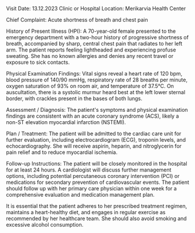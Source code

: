  Visit Date: 13.12.2023
Clinic or Hospital Location: Merikarvia Health Center

Chief Complaint: Acute shortness of breath and chest pain

History of Present Illness (HPI): A 70-year-old female presented to the emergency department with a two-hour history of progressive shortness of breath, accompanied by sharp, central chest pain that radiates to her left arm. The patient reports feeling lightheaded and experiencing profuse sweating. She has no known allergies and denies any recent travel or exposure to sick contacts.

Physical Examination Findings: Vital signs reveal a heart rate of 120 bpm, blood pressure of 140/90 mmHg, respiratory rate of 28 breaths per minute, oxygen saturation of 93% on room air, and temperature of 37.5°C. On auscultation, there is a systolic murmur heard best at the left lower sternal border, with crackles present in the bases of both lungs.

Assessment / Diagnosis: The patient's symptoms and physical examination findings are consistent with an acute coronary syndrome (ACS), likely a non-ST elevation myocardial infarction (NSTEMI).

Plan / Treatment: The patient will be admitted to the cardiac care unit for further evaluation, including electrocardiogram (ECG), troponin levels, and echocardiography. She will receive aspirin, heparin, and nitroglycerin for pain relief and to reduce myocardial ischemia.

Follow-up Instructions: The patient will be closely monitored in the hospital for at least 24 hours. A cardiologist will discuss further management options, including potential percutaneous coronary intervention (PCI) or medications for secondary prevention of cardiovascular events. The patient should follow up with her primary care physician within one week for a comprehensive evaluation and medication management plan.

It is essential that the patient adheres to her prescribed treatment regimen, maintains a heart-healthy diet, and engages in regular exercise as recommended by her healthcare team. She should also avoid smoking and excessive alcohol consumption.
